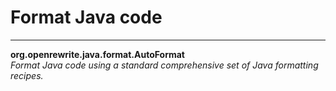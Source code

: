 # Format Java code

---
**org.openrewrite.java.format.AutoFormat**  
*Format Java code using a standard comprehensive set of Java formatting recipes.*
